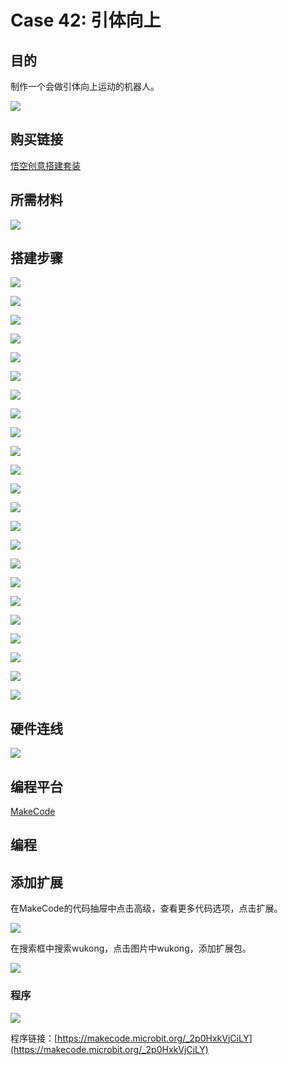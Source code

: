 ﻿# Case 42: 引体向上
## 目的
制作一个会做引体向上运动的机器人。

![](https://wiki-media-ef.oss-cn-hongkong.aliyuncs.com//images/Wonder-Building-Kit-case-42-01.png)

## 购买链接

[悟空创意搭建套装](https://item.taobao.com/item.htm?id=649813731275&spm=2015.23436601.0.0)

## 所需材料

![](https://wiki-media-ef.oss-cn-hongkong.aliyuncs.com//images/Wonder-Building-Kit-step-case-42-01.png)

## 搭建步骤


![](https://wiki-media-ef.oss-cn-hongkong.aliyuncs.com//images/Wonder-Building-Kit-step-case-42-02.png)

![](https://wiki-media-ef.oss-cn-hongkong.aliyuncs.com//images/Wonder-Building-Kit-step-case-42-03.png)

![](https://wiki-media-ef.oss-cn-hongkong.aliyuncs.com//images/Wonder-Building-Kit-step-case-42-04.png)

![](https://wiki-media-ef.oss-cn-hongkong.aliyuncs.com//images/Wonder-Building-Kit-step-case-42-05.png)

![](https://wiki-media-ef.oss-cn-hongkong.aliyuncs.com//images/Wonder-Building-Kit-step-case-42-06.png)

![](https://wiki-media-ef.oss-cn-hongkong.aliyuncs.com//images/Wonder-Building-Kit-step-case-42-07.png)

![](https://wiki-media-ef.oss-cn-hongkong.aliyuncs.com//images/Wonder-Building-Kit-step-case-42-08.png)

![](https://wiki-media-ef.oss-cn-hongkong.aliyuncs.com//images/Wonder-Building-Kit-step-case-42-09.png)

![](https://wiki-media-ef.oss-cn-hongkong.aliyuncs.com//images/Wonder-Building-Kit-step-case-42-10.png)

![](https://wiki-media-ef.oss-cn-hongkong.aliyuncs.com//images/Wonder-Building-Kit-step-case-42-11.png)

![](https://wiki-media-ef.oss-cn-hongkong.aliyuncs.com//images/Wonder-Building-Kit-step-case-42-12.png)

![](https://wiki-media-ef.oss-cn-hongkong.aliyuncs.com//images/Wonder-Building-Kit-step-case-42-13.png)

![](https://wiki-media-ef.oss-cn-hongkong.aliyuncs.com//images/Wonder-Building-Kit-step-case-42-14.png)

![](https://wiki-media-ef.oss-cn-hongkong.aliyuncs.com//images/Wonder-Building-Kit-step-case-42-15.png)

![](https://wiki-media-ef.oss-cn-hongkong.aliyuncs.com//images/Wonder-Building-Kit-step-case-42-16.png)

![](https://wiki-media-ef.oss-cn-hongkong.aliyuncs.com//images/Wonder-Building-Kit-step-case-42-17.png)

![](https://wiki-media-ef.oss-cn-hongkong.aliyuncs.com//images/Wonder-Building-Kit-step-case-42-18.png)

![](https://wiki-media-ef.oss-cn-hongkong.aliyuncs.com//images/Wonder-Building-Kit-step-case-42-19.png)

![](https://wiki-media-ef.oss-cn-hongkong.aliyuncs.com//images/Wonder-Building-Kit-step-case-42-20.png)

![](https://wiki-media-ef.oss-cn-hongkong.aliyuncs.com//images/Wonder-Building-Kit-step-case-42-21.png)

![](https://wiki-media-ef.oss-cn-hongkong.aliyuncs.com//images/Wonder-Building-Kit-step-case-42-22.png)

![](https://wiki-media-ef.oss-cn-hongkong.aliyuncs.com//images/Wonder-Building-Kit-step-case-42-23.png)

![](https://wiki-media-ef.oss-cn-hongkong.aliyuncs.com//images/Wonder-Building-Kit-step-case-42-24.png)



## 硬件连线

![](https://wiki-media-ef.oss-cn-hongkong.aliyuncs.com//images/Wonder-Building-Kit-case-42-03.png)

## 编程平台

[MakeCode](https://makecode.microbit.org/)

## 编程
## 添加扩展
在MakeCode的代码抽屉中点击高级，查看更多代码选项，点击扩展。

![](https://wiki-media-ef.oss-cn-hongkong.aliyuncs.com//images/Wonder-Building-Kit-case-21-02.png)

在搜索框中搜索wukong，点击图片中wukong，添加扩展包。

![](https://wiki-media-ef.oss-cn-hongkong.aliyuncs.com//images/Wonder-Building-Kit-case-21-03.png)





### 程序

![](https://wiki-media-ef.oss-cn-hongkong.aliyuncs.com//images/Wonder-Building-Kit-case-42-04.png)

程序链接：[https://makecode.microbit.org/_2p0HxkVjCiLY](https://makecode.microbit.org/_2p0HxkVjCiLY)
